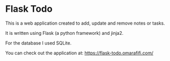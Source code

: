 # Flask Todo

This is a web application created to add, update and remove notes or tasks.

It is written using Flask (a python framework) and jinja2. 

For the database I used SQLite. 

You can check out the application at:
https://flask-todo.omarafifi.com/
